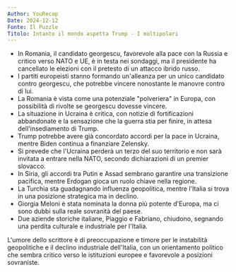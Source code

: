 ```yaml
---
Author: YouRecap
Date: 2024-12-12
Fonte: Il Puzzle
Titolo: Intanto il mondo aspetta Trump - I multipolari
---
```


- In Romania, il candidato georgescu, favorevole alla pace con la Russia e critico verso NATO e UE, è in testa nei sondaggi, ma il presidente ha cancellato le elezioni con il pretesto di un attacco ibrido russo.
- I partiti europeisti stanno formando un'alleanza per un unico candidato contro georgescu, che potrebbe vincere nonostante le manovre contro di lui.
- La Romania è vista come una potenziale "polveriera" in Europa, con possibilità di rivolte se georgescu dovesse vincere.
- La situazione in Ucraina è critica, con notizie di fortificazioni abbandonate e la sensazione che la guerra stia per finire, in attesa dell'insediamento di Trump.
- Trump potrebbe avere già concordato accordi per la pace in Ucraina, mentre Biden continua a finanziare Zelensky.
- Si prevede che l'Ucraina perderà un terzo del suo territorio e non sarà invitata a entrare nella NATO, secondo dichiarazioni di un premier slovacco.
- In Siria, gli accordi tra Putin e Assad sembrano garantire una transizione pacifica, mentre Erdogan gioca un ruolo chiave nella regione.
- La Turchia sta guadagnando influenza geopolitica, mentre l'Italia si trova in una posizione strategica ma in declino.
- Giorgia Meloni è stata nominata la donna più potente d'Europa, ma ci sono dubbi sulla reale sovranità del paese.
- Due aziende storiche italiane, Piaggio e Fabriano, chiudono, segnando una perdita culturale e industriale per l'Italia.

L'umore dello scrittore è di preoccupazione e timore per le instabilità geopolitiche e il declino industriale dell'Italia, con un orientamento politico che sembra critico verso le istituzioni europee e favorevole a posizioni sovraniste.
